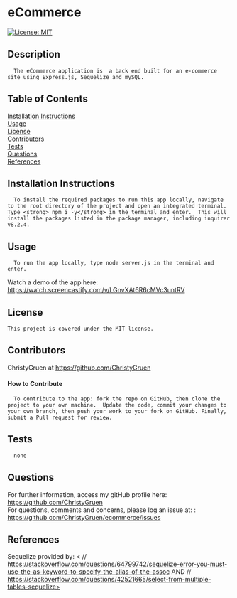 
  # eCommerce

 [![License: MIT](https://img.shields.io/badge/License-MIT-yellow.svg)](https://opensource.org/licenses/MIT)

  ## Description
  
      The eCommerce application is  a back end built for an e-commerce site using Express.js, Sequelize and mySQL.  

  ## Table of Contents
  [Installation Instructions](#installation-instructions)<br>
  [Usage](#usage)<br>
  [License](#license)<br>
  [Contributors](#contributors)<br>
  [Tests](#tests)<br>
  [Questions](#questions)<br>
  [References](#references)<br>

  
  ## Installation Instructions
  
      To install the required packages to run this app locally, navigate to the root directory of the project and open an integrated terminal.  Type <strong> npm i -y</strong> in the terminal and enter.  This will install the packages listed in the package manager, including inquirer v8.2.4.
  
  ## Usage
  
      To run the app locally, type node server.js in the terminal and enter. 
  Watch a demo of the app here:
  <https://watch.screencastify.com/v/LGnvXAt6R6cMVc3untRV>
  
  ## License
    This project is covered under the MIT license.

  ## Contributors
  ChristyGruen at <https://github.com/ChristyGruen>
      
  #### How to Contribute
      To contribute to the app: fork the repo on GitHub, then clone the project to your own machine.  Update the code, commit your changes to your own branch, then push your work to your fork on GitHub. Finally, submit a Pull request for review.

  ## Tests
      none

  ## Questions
  For further information, access my gitHub profile here:
  <https://github.com/ChristyGruen>
  <br>
  For questions, comments and concerns, please log an issue at: :
  <https://github.com/ChristyGruen/ecommerce/issues>

  ## References
  Sequelize provided by:
  <  // https://stackoverflow.com/questions/64799742/sequelize-error-you-must-use-the-as-keyword-to-specify-the-alias-of-the-assoc AND // https://stackoverflow.com/questions/42521665/select-from-multiple-tables-sequelize>
  
